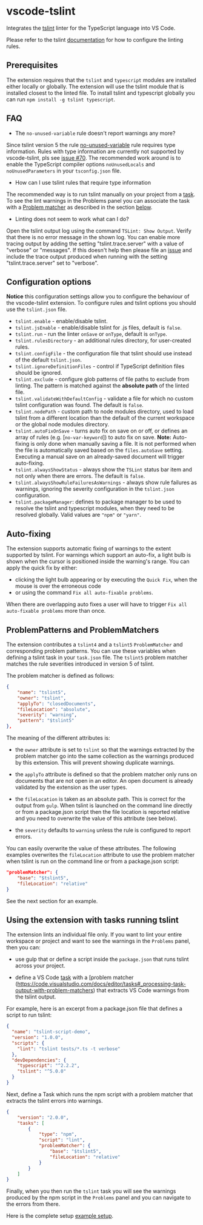 # vscode-tslint

Integrates the [tslint](https://github.com/palantir/tslint) linter for the TypeScript language into VS Code.

Please refer to the tslint [documentation](https://github.com/palantir/tslint) for how to configure the linting rules.

## Prerequisites

The extension requires that the `tslint` and `typescript` modules are installed either locally or globally. The extension will use the tslint module that is installed closest to the linted file. To install tslint and typescript globally you can run `npm install -g tslint typescript`.

## FAQ

- The `no-unused-variable` rule doesn't report warnings any more?

Since tslint version 5 the rule [no-unused-variable](https://palantir.github.io/tslint/rules/no-unused-variable/) rule requires type information. Rules with type information are currently not supported by vscode-tslint, pls see [issue #70](https://github.com/Microsoft/vscode-tslint/issues/70#issuecomment-241041929). The recommended work around is to enable the TypeScript compiler options `noUnusedLocals` and `noUnusedParameters` in your `tsconfig.json` file.

- How can I use tslint rules that require type information

The recommended way is to run tslint manually on your project from a [task](https://code.visualstudio.com/docs/editor/tasks). To see the lint warnings in the Problems panel you can associate the task with a [Problem matcher](https://code.visualstudio.com/docs/editor/tasks#_processing-task-output-with-problem-matchers) as described in the section [below](#Using-the-extension-with-tasks-running-tslint).

- Linting does not seem to work what can I do?

Open the tslint output log using the command `TSLint: Show Output`. Verify that there is no error message in the shown log.
You can enable more tracing output by adding the setting "tslint.trace.server" with a value of "verbose" or "messages". If this doesn't
help then please file an [issue](https://github.com/Microsoft/vscode-tslint/issues/new) and include the trace output produced when running with the setting "tslint.trace.server" set to "verbose".

## Configuration options

**Notice** this configuration settings allow you to configure the behaviour of the vscode-tslint extension. To configure rules and tslint options you should use the `tslint.json` file.

- `tslint.enable` - enable/disable tslint.
- `tslint.jsEnable` - enable/disable tslint for .js files, default is `false`.
- `tslint.run` - run the linter `onSave` or `onType`, default is `onType`.
- `tslint.rulesDirectory` - an additional rules directory, for user-created rules.
- `tslint.configFile` - the configuration file that tslint should use instead of the default `tslint.json`.
- `tslint.ignoreDefinitionFiles` - control if TypeScript definition files should be ignored.
- `tslint.exclude` - configure glob patterns of file paths to exclude from linting. The pattern is matched against the **absolute path** of the linted file.
- `tslint.validateWithDefaultConfig` - validate a file for which no custom tslint configuration was found. The default is `false`.
- `tslint.nodePath` - custom path to node modules directory, used to load tslint from a different location than the default of the current workspace or the global node modules directory.
- `tslint.autoFixOnSave` -  turns auto fix on save on or off, or defines an array of rules (e.g. [`no-var-keyword`]) to auto fix on save. **Note:** Auto-fixing is only done when manually saving a file. It is not performed when the file is automatically saved based on the `files.autoSave` setting. Executing a manual save on an already-saved document will trigger auto-fixing.
- `tslint.alwaysShowStatus` - always show the `TSLint` status bar item and not only when there are errors. The default is `false`.
- `tslint.alwaysShowRuleFailuresAsWarnings` - always show rule failures as warnings, ignoring the severity configuration in the `tslint.json` configuration.
- `tslint.packageManager`: defines to package manager to be used to resolve the tslint and typescript modules, when they need to be resolved globally. Valid values are `"npm"` or `"yarn"`.

## Auto-fixing

The extension supports automatic fixing of warnings to the extent supported by tslint. For warnings which support an auto-fix, a light bulb is shown when the cursor is positioned inside the warning's range. You can apply the quick fix by either:

- clicking the light bulb appearing or by executing the `Quick Fix`, when the mouse is over the erroneous code
- or using the command `Fix all auto-fixable problems`.

When there are overlapping auto fixes a user will have to trigger `Fix all auto-fixable problems` more than once.

## ProblemPatterns and ProblemMatchers

The extension contributes a `tslint4` and a `tslint5` `ProblemMatcher` and corresponding problem patterns. You can use these variables when defining a tslint task in your `task.json` file. The `tslint5` problem matcher matches the rule severities introduced in version 5 of tslint.

The problem matcher is defined as follows:

```json
{
    "name": "tslint5",
    "owner": "tslint",
    "applyTo": "closedDocuments",
    "fileLocation": "absolute",
    "severity": "warning",
    "pattern": "$tslint5"
},
```

The meaning of the different attributes is:

- the `owner` attribute is set to `tslint` so that the warnings extracted by the problem matcher go into the same collection as the warnings produced by this extension. This will prevent showing duplicate warnings.

- the `applyTo` attribute is defined so that the problem matcher only runs on documents that are not open in an editor. An open document is already validated by the extension as the user types.
- the `fileLocation` is taken as an absolute path. This is correct for the output from `gulp`. When tslint is launched on the command line directly or from a package.json script then the file location is reported relative and you need to overwrite the value of this attribute (see below).
- the `severity` defaults to `warning` unless the rule is configured to report errors.

You can easily overwrite the value of these attributes. The following examples overwrites the `fileLocation` attribute to use the problem matcher when tslint is run on the command line or from a package.json script:

```json
"problemMatcher": {
    "base": "$tslint5",
    "fileLocation": "relative"
}
```

See the next section for an example.

## Using the extension with tasks running tslint

The extension lints an individual file only. If you want to lint your entire workspace or project and want to see
the warnings in the `Problems` panel, then you can:

- use gulp that or define a script inside the `package.json` that runs tslint across your project.

- define a VS Code [task](https://code.visualstudio.com/docs/editor/tasks) with a [problem matcher (https://code.visualstudio.com/docs/editor/tasks#_processing-task-output-with-problem-matchers) that extracts VS Code warnings from the tslint output.

For example, here is an excerpt from a package.json file that defines a script to run tslint:

```json
{
  "name": "tslint-script-demo",
  "version": "1.0.0",
  "scripts": {
    "lint": "tslint tests/*.ts -t verbose"
  },
  "devDependencies": {
    "typescript": "^2.2.2",
    "tslint": "^5.0.0"
  }
}

```

Next, define a Task which runs the npm script with a problem matcher that extracts the tslint errors into warnings.

```json
{
    "version": "2.0.0",
    "tasks": [
        {
            "type": "npm",
            "script": "lint",
            "problemMatcher": {
                "base": "$tslint5",
                "fileLocation": "relative"
            }
        }
    ]
}
```

Finally, when you then run the `tslint` task you will see the warnings produced by the npm script in the `Problems` panel and you can navigate to the errors from there.

Here is the complete setup [example setup](https://github.com/Microsoft/vscode-tslint/tree/master/tslint-tests).
